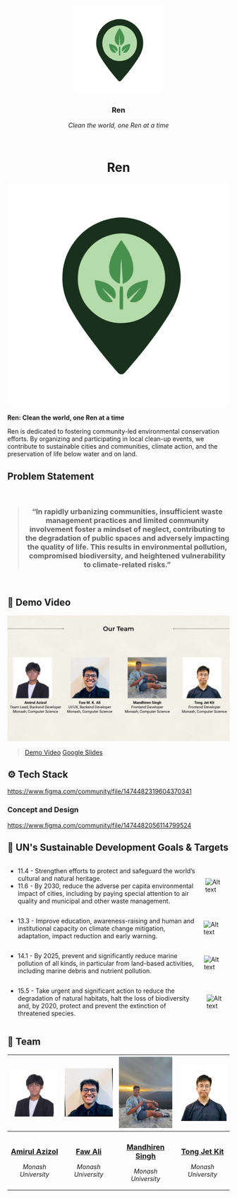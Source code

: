 <br>
<div align="center">
    <div>
        <img width="200px" src="./assets/img/ren-01.svg"/>
    </div>
    <div>
            <h3><b>Ren</b></h3>
            <p><i>Clean the world, one Ren at a time</i></p>
    </div>
</div>
<br>
<h1 align="center">Ren</h1>

![Ren](./assets/img/ren-01.svg)

**Ren: Clean the world, one Ren at a time**

Ren is dedicated to fostering community-led environmental conservation efforts. By organizing and participating in local clean-up events, we contribute to sustainable cities and communities, climate action, and the preservation of life below water and on land.

## Problem Statement

<br/>
<blockquote align='center'>
<h3>

“In rapidly urbanizing communities, insufficient waste management practices and limited community involvement foster a mindset of neglect, contributing to the degradation of public spaces and adversely impacting the quality of life. This results in environmental pollution, compromised biodiversity, and heightened vulnerability to climate-related risks.”

</h3>
</blockquote>
<br/>

## 🎥 Demo Video

<img src="./assets/img/team.jpg" />

> [Demo Video](https://youtu.be/mnYzlIxVN4I?si=hUYf9hVyakEn33Cr)
> [Google Slides](https://docs.google.com/presentation/d/1KD51l2Smz3Vg_TAuSgiEwv6Ur_HQJ-d1zIMmJcQMz-4/edit?usp=sharing)

## ⚙ Tech Stack

https://www.figma.com/community/file/1474482319604370341

### Concept and Design

https://www.figma.com/community/file/1474482056114799524

## 🎯 UN's Sustainable Development Goals & Targets

<div style="display: flex; align-items: center;">
    <div>
        <ul>
            <li>11.4 - Strengthen efforts to protect and safeguard the world’s cultural and natural heritage.</li>
            <li>11.6 - By 2030, reduce the adverse per capita environmental impact of cities, including by paying special attention to air quality and municipal and other waste management.</li>
        </ul>
    </div>
    <img width="150px" src="11_SDG_MakeEveryDayCount_Gifs_GDU.gif" alt="Alt text" style="margin-left: 20px;">
</div>

<div style="display: flex; align-items: center;">
    <div>
        <ul>
            <li>13.3 - Improve education, awareness-raising and human and institutional capacity on climate change mitigation, adaptation, impact reduction and early warning.</li>
        </ul>
    </div>
    <img width="150px" src="13_SDG_MakeEveryDayCount_Gifs_GDU.gif" alt="Alt text" style="margin-left: 20px;">
</div>

<div style="display: flex; align-items: center;">
    <div>
        <ul>
            <li>14.1 - By 2025, prevent and significantly reduce marine pollution of all kinds, in particular from land-based activities, including marine debris and nutrient pollution.</li>
        </ul>
    </div>
    <img width="150px" src="14_SDG_MakeEveryDayCount_Gifs_GDU.gif" alt="Alt text" style="margin-left: 20px;">
</div>

<div style="display: flex; align-items: center;">
    <div>
        <ul>
            <li>15.5 - Take urgent and significant action to reduce the degradation of natural habitats, halt the loss of biodiversity and, by 2020, protect and prevent the extinction of threatened species.</li>
        </ul>
    </div>
    <img width="150px" src="15_SDG_MakeEveryDayCount_Gifs_GDU.gif" alt="Alt text" style="margin-left: 20px;">
</div>

## 👥 Team
| <a href="https://github.com/brightcosmo"><img width="180px" src="./assets/img/amirul.png" alt=""/></a> | <a href="https://github.com/faw01"><img width="180px" src="./assets/img/faw.png" alt=""/></a> | <a href="https://github.com/Dhirennn"><img width="180px" src="./assets/img/dhiren.png" alt=""/></a> | <a href="https://github.com/TongJetKit"><img width="180px" src="./assets/img/jet.png" alt=""/></a> |
| ---------------------------------------------------------------------------------------------------------------------------------------------------------------------------------------------------------------------------------- | ----------------------------------------------------------------------------------------------------------------------------------------------------------------------------------------------------------------------------------- | -------------------------------------------------------------------------------------------------------------------------------------------------------------------------------------------------------------------------- | ----------------------------------------------------------------------------------------------------------------------------------------------------------------------------------------------------------------------------- |
| <div align="center"><h3><b><a href="https://github.com/brightcosmo">Amirul Azizol</a></b></h3><p><i>Monash University</i></p></div>                                                                               | <div align="center"><h3><b><a href="https://github.com/faw01">Faw Ali</a></b></h3></a><p><i>Monash University</i></p></div>                                                                          | <div align="center"><h3><b><a href="https://github.com/Dhirennn">Mandhiren Singh</a></b></h3></a><p><i>Monash University</i></p></div></a>                                                               | <div align="center"><h3><b><a href="https://github.com/TongJetKit">Tong Jet Kit</a></b></h3></a><p><i>Monash University</i></p></div>                                                                            |
